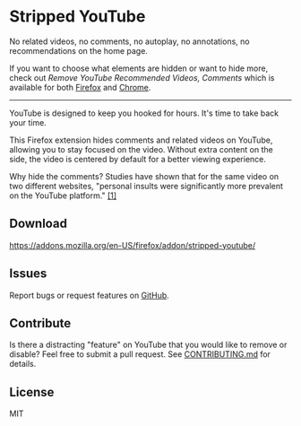 # Stripped YouTube

No related videos, no comments, no autoplay, no annotations, no recommendations
on the home page.

If you want to choose what elements are hidden or want to hide more, check out
*Remove YouTube Recommended Videos, Comments* which is available for both
[Firefox](https://addons.mozilla.org/en-US/firefox/addon/youtube-recommended-videos/)
and [Chrome](https://chrome.google.com/webstore/detail/remove-youtube-recommende/khncfooichmfjbepaaaebmommgaepoid).

---

YouTube is designed to keep you hooked for hours. It's time to take back your
time.

This Firefox extension hides comments and related videos on YouTube, allowing
you to stay focused on the video. Without extra content on the side, the video
is centered by default for a better viewing experience.

Why hide the comments? Studies have shown that for the same video on two
different websites, "personal insults were significantly more prevalent on the
YouTube platform." [[1]](http://journals.plos.org/plosone/article?id=10.1371/journal.pone.0093609#s3)

## Download

https://addons.mozilla.org/en-US/firefox/addon/stripped-youtube/

## Issues

Report bugs or request features on [GitHub](https://github.com/johnjago/stripped-yt/issues).

## Contribute

Is there a distracting "feature" on YouTube that you would like to remove or
disable? Feel free to submit a pull request. See [CONTRIBUTING.md](CONTRIBUTING.md)
for details.

## License

MIT
